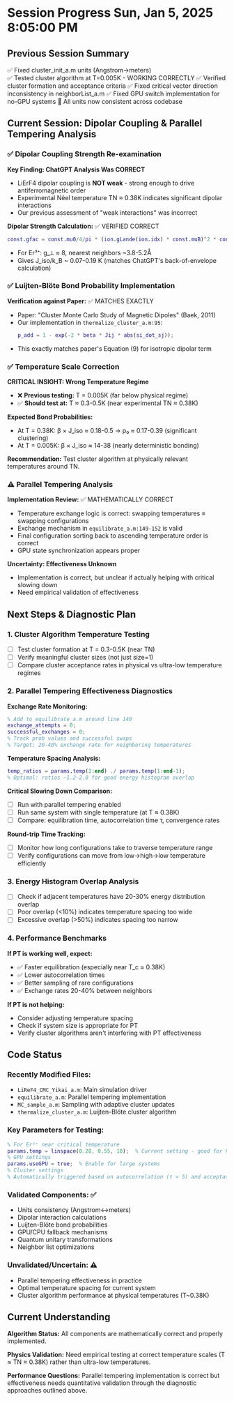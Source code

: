 # Session Progress Sun, Jan  5, 2025  8:05:00 PM

## Previous Session Summary
✅ Fixed cluster_init_a.m units (Angstrom→meters)  
✅ Tested cluster algorithm at T=0.005K - WORKING CORRECTLY
✅ Verified cluster formation and acceptance criteria
✅ Fixed critical vector direction inconsistency in neighborList_a.m
✅ Fixed GPU switch implementation for no-GPU systems
📍 All units now consistent across codebase

## Current Session: Dipolar Coupling & Parallel Tempering Analysis

### ✅ **Dipolar Coupling Strength Re-examination**

**Key Finding: ChatGPT Analysis Was CORRECT**
- LiErF4 dipolar coupling is **NOT weak** - strong enough to drive antiferromagnetic order
- Experimental Néel temperature TN ≈ 0.38K indicates significant dipolar interactions
- Our previous assessment of "weak interactions" was incorrect

**Dipolar Strength Calculation:** ✅ VERIFIED CORRECT
```matlab
const.gfac = const.mu0/4/pi * (ion.gLande(ion.idx) * const.muB)^2 * const.J2meV
```
- For Er³⁺: g_⟂ ≈ 8, nearest neighbors ~3.8-5.2Å
- Gives J_iso/k_B ~ 0.07-0.19 K (matches ChatGPT's back-of-envelope calculation)

### ✅ **Luijten-Blöte Bond Probability Implementation**

**Verification against Paper:** ✅ MATCHES EXACTLY
- Paper: "Cluster Monte Carlo Study of Magnetic Dipoles" (Baek, 2011)
- Our implementation in `thermalize_cluster_a.m:95`:
  ```matlab
  p_add = 1 - exp(-2 * beta * Jij * abs(si_dot_sj));
  ```
- This exactly matches paper's Equation (9) for isotropic dipolar term

### ✅ **Temperature Scale Correction**

**CRITICAL INSIGHT: Wrong Temperature Regime**
- ❌ **Previous testing:** T = 0.005K (far below physical regime)
- ✅ **Should test at:** T ≈ 0.3-0.5K (near experimental TN ≈ 0.38K)

**Expected Bond Probabilities:**
- At T = 0.38K: β × J_iso ≈ 0.18-0.5 → p₀ ≈ 0.17-0.39 (significant clustering)
- At T = 0.005K: β × J_iso ≈ 14-38 (nearly deterministic bonding)

**Recommendation:** Test cluster algorithm at physically relevant temperatures around TN.

### ⚠️ **Parallel Tempering Analysis**

**Implementation Review:** ✅ MATHEMATICALLY CORRECT
- Temperature exchange logic is correct: swapping temperatures ≡ swapping configurations
- Exchange mechanism in `equilibrate_a.m:149-152` is valid
- Final configuration sorting back to ascending temperature order is correct
- GPU state synchronization appears proper

**Uncertainty: Effectiveness Unknown**
- Implementation is correct, but unclear if actually helping with critical slowing down
- Need empirical validation of effectiveness

## **Next Steps & Diagnostic Plan**

### **1. Cluster Algorithm Temperature Testing**
- [ ] Test cluster formation at T = 0.3-0.5K (near TN)
- [ ] Verify meaningful cluster sizes (not just size=1)  
- [ ] Compare cluster acceptance rates in physical vs ultra-low temperature regimes

### **2. Parallel Tempering Effectiveness Diagnostics**

**Exchange Rate Monitoring:**
```matlab
% Add to equilibrate_a.m around line 140
exchange_attempts = 0;
successful_exchanges = 0;
% Track prob values and successful swaps
% Target: 20-40% exchange rate for neighboring temperatures
```

**Temperature Spacing Analysis:**
```matlab
temp_ratios = params.temp(2:end) ./ params.temp(1:end-1);
% Optimal: ratios ~1.2-2.0 for good energy histogram overlap
```

**Critical Slowing Down Comparison:**
- [ ] Run with parallel tempering enabled
- [ ] Run same system with single temperature (at T ≈ 0.38K)  
- [ ] Compare: equilibration time, autocorrelation time τ, convergence rates

**Round-trip Time Tracking:**
- [ ] Monitor how long configurations take to traverse temperature range
- [ ] Verify configurations can move from low→high→low temperature efficiently

### **3. Energy Histogram Overlap Analysis**
- [ ] Check if adjacent temperatures have 20-30% energy distribution overlap
- [ ] Poor overlap (<10%) indicates temperature spacing too wide
- [ ] Excessive overlap (>50%) indicates spacing too narrow

### **4. Performance Benchmarks**

**If PT is working well, expect:**
- ✅ Faster equilibration (especially near T_c ≈ 0.38K)
- ✅ Lower autocorrelation times  
- ✅ Better sampling of rare configurations
- ✅ Exchange rates 20-40% between neighbors

**If PT is not helping:**
- Consider adjusting temperature spacing
- Check if system size is appropriate for PT
- Verify cluster algorithms aren't interfering with PT effectiveness

## **Code Status**

### **Recently Modified Files:**
- `LiReF4_CMC_Yikai_a.m`: Main simulation driver
- `equilibrate_a.m`: Parallel tempering implementation  
- `MC_sample_a.m`: Sampling with adaptive cluster updates
- `thermalize_cluster_a.m`: Luijten-Blöte cluster algorithm

### **Key Parameters for Testing:**
```matlab
% For Er³⁺ near critical temperature
params.temp = linspace(0.28, 0.55, 10);  % Current setting - good for PT testing
% GPU settings
params.useGPU = true;  % Enable for large systems
% Cluster settings  
% Automatically triggered based on autocorrelation (τ > 5) and acceptance rates (<10%)
```

### **Validated Components:** ✅
- Units consistency (Angstrom↔meters)
- Dipolar interaction calculations  
- Luijten-Blöte bond probabilities
- GPU/CPU fallback mechanisms
- Quantum unitary transformations
- Neighbor list optimizations

### **Unvalidated/Uncertain:** ⚠️
- Parallel tempering effectiveness in practice
- Optimal temperature spacing for current system
- Cluster algorithm performance at physical temperatures (T~0.38K)

## **Current Understanding**

**Algorithm Status:** All components are mathematically correct and properly implemented.

**Physics Validation:** Need empirical testing at correct temperature scales (T ≈ TN ≈ 0.38K) rather than ultra-low temperatures.

**Performance Questions:** Parallel tempering implementation is correct but effectiveness needs quantitative validation through the diagnostic approaches outlined above.